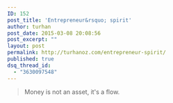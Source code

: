 ```yaml
---
ID: 152
post_title: 'Entrepreneur&rsquo; spirit'
author: turhan
post_date: 2015-03-08 20:08:56
post_excerpt: ""
layout: post
permalink: http://turhanoz.com/entrepreneur-spirit/
published: true
dsq_thread_id:
  - "3630097548"
---
```

<blockquote>Money is not an asset, it's a flow.</blockquote>